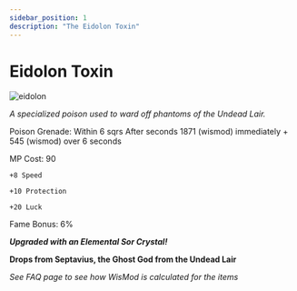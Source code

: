 ```yaml
---
sidebar_position: 1
description: "The Eidolon Toxin"
---
```


# Eidolon Toxin

![eidolon](https://vwiki.valorserver.com/api/item/picture/eidolon%20toxin)

<i>A specialized poison used to ward off phantoms of the Undead Lair.</i>

Poison Grenade: Within 6 sqrs After seconds 1871 (wismod) immediately + 545 (wismod) over 6 seconds

MP Cost: 90

    +8 Speed
    
    +10 Protection
    
    +20 Luck

Fame Bonus: 6%

***Upgraded with an Elemental Sor Crystal!***

**Drops from Septavius, the Ghost God from the Undead Lair**

*See FAQ page to see how WisMod is calculated for the items*
